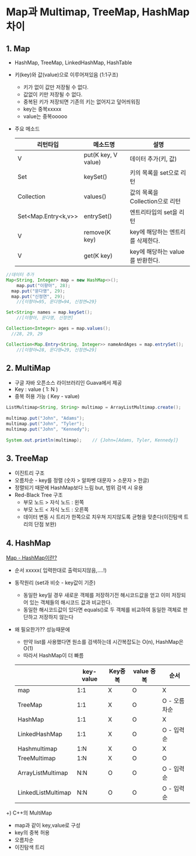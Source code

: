 # Map과 Multimap, TreeMap, HashMap 차이

## 1. Map

- HashMap, TreeMap, LinkedHashMap, HashTable
- 키(key)와 값(value)으로 이루어져있음 (1:1구조)
    - 키가 없이 값만 저장될 수 없다.
    - 값없이 키만 저장될 수 없다.
    - 중복된 키가 저장되면 기존의 키는 없어지고 덮어씌워짐
    - key는 중복xxxxx
    - value는 중복ooooo
- 주요 메소드
    
    
    | 리턴타입 | 메소드명 | 설명 |
    | --- | --- | --- |
    | V  | put(K key, V value) | 데이터 추가(키, 값) |
    | Set<K>  | keySet() | 키의 목록을 set으로 리턴 |
    | Collection<V> | values() | 값의 목록을 Collection으로 리턴 |
    | Set<Map.Entry<k,v>> | entrySet() | 엔트리타입의 set을 리턴 |
    | V  | remove(K key) | key에 해당하는 엔트리를 삭제한다. |
    | V | get(K key) | key에 해당하는 value를 반환한다. |

```java
//데이터 추가
Map<String, Integer> map = new HashMap<>();
	map.put("이향아", 28);
  map.put("문다영", 29);
  map.put("신정연", 29);
	//{이향아=95, 문다영=94, 신정연=29}

Set<String> names = map.keySet();
	//[이향아, 문다영, 신정연]

Collection<Integer> ages = map.values();
  //28, 29, 29

Collection<Map.Entry<String, Integer>> nameAndAges = map.entrySet();
	//[이향아=28, 문다영=29, 신정연=29]
```

## 2. MultiMap

- 구글 자바 오픈소스 라이브러리인 Guava에서 제공
- Key : value ( 1: N )
- 중복 허용 가능 ( Key - value)

```java
ListMultimap<String, String> multimap = ArrayListMultimap.create();
 
multimap.put("John", "Adams");
multimap.put("John", "Tyler");
multimap.put("John", "Kennedy");
 
System.out.println(multimap);    // {John=[Adams, Tyler, Kennedy]}
```

## 3. TreeMap

- 이진트리 구조
- 오름차순 - key를 정렬 (숫자 > 알파벳 대문자 > 소문자 > 한글)
- 정렬되기 때문에 HashMap보다 느림 but, 범위 검색 시 유용
- Red-Black Tree 구조
    - 부모 노드 > 자식 노드 : 왼쪽
    - 부모 노드 < 자식 노드 : 오른쪽
    - 데이터 변동 시 트리가 한쪽으로 치우쳐 지지않도록 균형을 맞춘다(이진탐색 트리의 단점 보완)

## 4. HashMap

[Map - HashMap이란?](https://www.notion.so/Map-HashMap-566c7c0eb56548648b276be39a2a57be) 

- 순서 xxxxx( 입력한대로 출력되지않음,....!)
- 동작원리 (set과 비슷 - key값이 기준)
    - 동일한 key일 경우 새로운 객체를 저장하기전 해시코드값을 얻고 이미 저장되어 있는 객체들의 해시코드 값과 비교한다.
    - 동일한 해시코드값이 있다면 equals()로 두 객체를 비교하여 동일한 객체로 판단하고 저장하지 않는다
- 왜 필요한가?? 성능때문에
    - 만약 list를 사용했다면 원소를 검색하는데 시간복잡도는 O(n), HashMap은 O(1)
    - 따라서 HashMap이 더 빠름
    
    |  | key-value | Key중복 | value 중복 | 순서 |
    | --- | --- | --- | --- | --- |
    | map | 1:1 | X | O | X |
    | TreeMap | 1:1 | X | O | O - 오름차순 |
    | HashMap | 1:1 | X | O | X |
    | LinkedHashMap | 1:1 | X | O | O - 입력순 |
    | Hashmultimap | 1:N | X | O | X |
    | TreeMultimap | 1:N | X | O | O |
    | ArrayListMultimap | N:N | O | O  | O - 입력순 |
    | LinkedListMultimap | N:N | O | O | O - 입력순 |
    

+) C++의 MultiMap

- map과 같이 key,value로 구성
- key의 중복 허용
- 오름차순
- 이진탐색 트리
